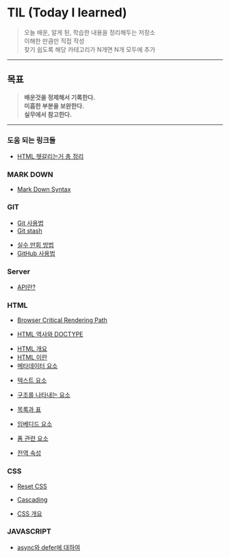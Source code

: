 # TIL (Today I learned)

> 오늘 배운, 알게 된, 학습한 내용을 정리해두는 저장소  
> 이해한 만큼만 직접 작성  
> 찾기 쉽도록 해당 카테고리가 N개면 N개 모두에 추가

---

## 목표

> **배운것을 정제해서 기록한다.**  
> **미흡한 부분을 보완한다.**  
> **실무에서 참고한다.**

---

### 도움 되는 링크들

- [HTML 헷갈리는거 총 정리](https://www.youtube.com/watch?v=T7h8O7dpJIg)

### MARK DOWN

- [Mark Down Syntax](https://github.com/gang-min/TIL/blob/main/MarkDown/readme.md)

### GIT

- [Git 사용법](https://github.com/gang-min/TIL/blob/main/GIT/GIT.md)
- [Git stash](https://github.com/gang-min/TIL/blob/main/GIT/stash.md)

* [실수 만회 방법](https://github.com/gang-min/TIL/blob/main/GIT/%EC%8B%A4%EC%88%98%EB%A7%8C%ED%9A%8C%EB%B0%A9%EB%B2%95.md)
* [GitHub 사용법](https://github.com/gang-min/TIL/blob/main/GIT/GitHub.md)

### Server

- [API란?](https://github.com/gang-min/TIL/blob/main/Server/API%EB%9E%80.md)

### HTML

- [Browser Critical Rendering Path](https://github.com/gang-min/TIL/blob/main/HTML/Critical_rendering_path.md)

* [HTML 역사와 DOCTYPE](https://github.com/gang-min/TIL/blob/main/HTML/DOCTYPE.md)

- [HTML 개요](https://github.com/gang-min/TIL/blob/main/HTML/HTML_%EA%B0%9C%EC%9A%94.md)
- [HTML 이란](https://github.com/gang-min/TIL/blob/main/HTML/HTML%EC%9D%B4%EB%9E%80.md)
- [메타데이터 요소](https://github.com/gang-min/TIL/blob/main/HTML/%EB%A9%94%ED%83%80%EB%8D%B0%EC%9D%B4%ED%84%B0%EC%9A%94%EC%86%8C.md)

* [텍스트 요소](https://github.com/gang-min/TIL/blob/main/HTML/%ED%85%8D%EC%8A%A4%ED%8A%B8%EC%9A%94%EC%86%8C.md)

* [구조를 나타내는 요소](https://github.com/gang-min/TIL/blob/main/HTML/%EA%B5%AC%EC%A1%B0%EB%A5%BC%EB%82%98%ED%83%80%EB%82%B4%EB%8A%94%EC%9A%94%EC%86%8C.md)

* [목록과 표](https://github.com/gang-min/TIL/blob/main/HTML/%EB%AA%A9%EB%A1%9D%EA%B3%BC%ED%91%9C.md)

* [임베디드 요소](https://github.com/gang-min/TIL/blob/main/HTML/%EC%9E%84%EB%B2%A0%EB%94%94%EB%93%9C%EC%9A%94%EC%86%8C.md)

* [폼 관련 요소](https://github.com/gang-min/TIL/blob/main/HTML/%ED%8F%BC%EA%B4%80%EB%A0%A8%EC%9A%94%EC%86%8C.md)

* [전역 속성](https://github.com/gang-min/TIL/blob/main/HTML/%EC%A0%84%EC%97%AD%EC%86%8D%EC%84%B1.md)

### CSS

- [Reset CSS](https://github.com/gang-min/TIL/blob/main/CSS/reset_css.md)

* [Cascading](https://github.com/gang-min/TIL/blob/main/CSS/Cascading.md)

* [CSS 개요](https://github.com/gang-min/TIL/blob/main/CSS/CSS%EA%B0%9C%EC%9A%94.md)

### JAVASCRIPT

- [async와 defer에 대하여](https://github.com/gang-min/TIL/blob/main/JavaScript/async-defer.md)
